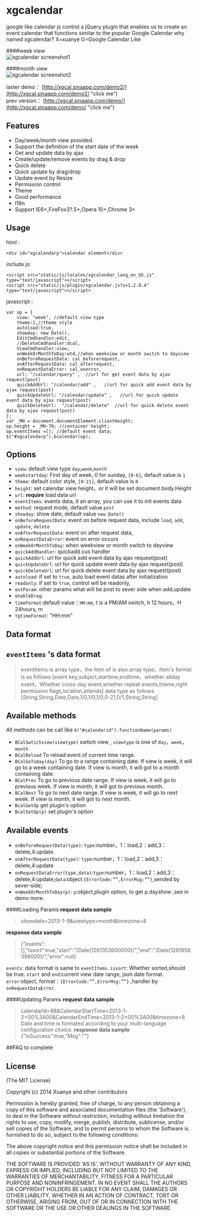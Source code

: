 xgcalendar
========================================

google like calendar js control
a jQuery plugin that enables us to create an event calendar that functions similar to the popular Google Calendar 
why named xgcalendar? X=xuanye G=Google Calendar Like

####week view  
![xgcalendar screenshot1](doc/images/Screenshot1.jpg)

####month view  
![xgcalendar screenshot2](doc/images/Screenshot2.jpg)  

laster demo： [http://xgcal.sinaapp.com/demo2/](http://xgcal.sinaapp.com/demo2/ "click me")  
prev version： [http://xgcal.sinaapp.com/demo/](http://xgcal.sinaapp.com/demo/ "click me")

## Features
  
  * Day/week/month view provided. 
  * Support the definition of the start date of the week 
  * Get and update data by ajax 
  * Create/update/remove events by drag & drop 
  * Quick delete 
  * Quick update by drag/drop 
  * Update event by Resize
  * Permission control
  * Theme 
  * Good performance
  * I18n
  * Support IE6+,FireFox3?.5+,Opera 10+,Chrome 3+ 


## Usage
 
html :   
 
    <div id="xgcalendarp">calendar element</div>

include js:

    <script src="static/js/locales/xgcalendar_lang_en_US.js" type="text/javascript"></script>
    <script src="static/js/plugin/xgcalendar.js?v=1.2.0.4" type="text/javascript"></script>   

javascript :

    var op = {
        view: "week", //default view type
        theme:1,//theme style
        autoload:true,
        showday: new Date(),
        EditCmdhandler:edit,
        //DeleteCmdhandler:dcal,
        ViewCmdhandler:view,    
        onWeekOrMonthToDay:wtd,//when weekview or month switch to dayview 
        onBeforeRequestData: cal_beforerequest,
        onAfterRequestData: cal_afterrequest,
        onRequestDataError: cal_onerror, 
        url: "/calendar/query" ,  //url for get event data by ajax request(post)
        quickAddUrl: "/calendar/add" ,   //url for quick add event data by ajax request(post)
        quickUpdateUrl: "/calendar/update" ,   //url for quick update event data by ajax request(post)
        quickDeleteUrl:  "/calendar/delete"  //url for quick delete event data by ajax request(post)
    };
    var _MH = document.documentElement.clientHeight;
    op.height = _MH-70; //container height;
    op.eventItems =[]; //default event data;
    $("#xgcalendarp").bcalendar(op);

## Options
- `view`:  default view type `day`,`week`,`month` 
- `weekstartday`: First day of week, 0 for sunday, `[0-6]`, default value is `1`
- `theme`: default color style, `[0-21]`, default value is `0`
- `height`: set calendar view height，or it will be set  document.body.Height
- `url`:  **require**  load data url        
- `eventItems`: events data, it an array, you can use it to init events data
- `method`: request mode, default value `post`
- `showday`: show date, default value `new Date()`
- `onBeforeRequestData`: event on before request data, include `load`, `add`, `update`, `delete`
- `onAfterRequestData`: event on after request data,
- `onRequestDataError`: event on error occurs   
- `onWeekOrMonthToDay`: when weekview or month switch to dayview
- `quickAddHandler`: quickadd cus handler
- `quickAddUrl`: url for quick add event data by ajax request(post)
- `quickUpdateUrl`: url for quick update event data by ajax request(post)
- `quickDeleteUrl`: url for quick delete event data by ajax request(post)       
- `autoload`: if set to `true`, auto load event datas after initialization
- `readonly`: if set to `true`, control will be readonly, 
- `extParam`: other params what will be post to sever side when add,update
- `enableDrag`:
- `timeFormat`:default value：`HH:mm`, t is a PM/AM switch, h 12 hours，H 24hours, m 
- `tgtimeFormat`: "HH:mm" 

## Data format

`eventItems` 's data format
---
> eventItems is array type，the item of is also array type，item's format is as follows
> [event key,subject,startime,endtime，whether allday event，Whether cross-day event,whether repeat events,theme,right permission flags,location,attends]
> data type as follows
> [String,String,Date,Date,1/0,1/0,1/0,0-21,0/1,String,String]

## Available methods

All methods can be call like `$("#calendarid").functionName(params) `  

- `BCalSwtichview(viewtype)` swtich view , `viewtype` is one of `day`，`week`，`month` 
- `BCalReload` To reload event of current time range.
- `BCalGoToday(day)` To go to a range containing date. If view is week, it will go to a week containing date. If view is month, it will got to a month containing date.
- `BCalPrev` To go to previous date range. If view is week, it will go to previous week. If view is month, it will got to previous month.
- `BCalNext`  To go to next date range. If view is week, it will go to next week. If view is month, it will got to next month.
- `BcalGetOp` get plugin's option
- `BcalSetOp(p)` set  plugin's option
 
## Available events
- `onBeforeRequestData(type)`: `type`:number，1：load,2：add,3：delete,4:update
- `onAfterRequestData(type)`: `type`:number，1：load,2：add,3：delete,4:update
- `onRequestDataError(type,data)`:`type`:number，1：load,2：add,3：delete,4:update;`data`:object:`{ErrorCode:””,ErrorMsg:””}`,sended by sever-side;
- `onWeekOrMonthToDay(p)`: `p`:object,plugin option, to get p.dayshow ,see in demo more.

####Loading Params 
 **request data sample**  
>showdate=2013-1-9&viewtype=month&timezone=8  
 
**response data sample** 

>{"events":[],"issort":true,"start":"\/Date(1261353600000)\/","end":"\/Date(1261958399000)\/","error":null}

`events`: data format is same to `eventItems`.
`issort`: Whether sorted,should be true.
`start` and `end`:current view date range, json date format.
`error`:object, format：`{ErrorCode:””,ErrorMsg:””}` ,handler by `onRequestDataError`.

####Updating Params
**request data sample** 
>calendarId=98&CalendarStartTime=2013-1-2+00%3A00&CalendarEndTime=2013-1-2+00%3A00&timezone=8   
Date and time is formated according to your multi-language configuration choice.
**response data sample**﻿
> {"IsSuccess":true,"Msg":""}  




##FAQ 
to complete


## License

(The MIT License)

Copyright (c) 2014 Xuanye and other contributors

Permission is hereby granted, free of charge, to any person obtaining
a copy of this software and associated documentation files (the
'Software'), to deal in the Software without restriction, including
without limitation the rights to use, copy, modify, merge, publish,
distribute, sublicense, and/or sell copies of the Software, and to
permit persons to whom the Software is furnished to do so, subject to
the following conditions:

The above copyright notice and this permission notice shall be
included in all copies or substantial portions of the Software.

THE SOFTWARE IS PROVIDED 'AS IS', WITHOUT WARRANTY OF ANY KIND,
EXPRESS OR IMPLIED, INCLUDING BUT NOT LIMITED TO THE WARRANTIES OF
MERCHANTABILITY, FITNESS FOR A PARTICULAR PURPOSE AND NONINFRINGEMENT.
IN NO EVENT SHALL THE AUTHORS OR COPYRIGHT HOLDERS BE LIABLE FOR ANY
CLAIM, DAMAGES OR OTHER LIABILITY, WHETHER IN AN ACTION OF CONTRACT,
TORT OR OTHERWISE, ARISING FROM, OUT OF OR IN CONNECTION WITH THE
SOFTWARE OR THE USE OR OTHER DEALINGS IN THE SOFTWARE.